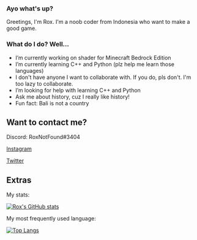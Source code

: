 ### Ayo what's up?
Greetings, I'm Rox. I'm a noob coder from Indonesia who want to make a good game.

### What do I do? Well...
- I’m currently working on shader for Minecraft Bedrock Edition
- I’m currently learning C++ and Python (plz help me learn those languages)
- I don't have anyone I want to collaborate with. If you do, pls don't. I'm too lazy to collaborate.
- I’m looking for help with learning C++ and Python
- Ask me about history, cuz I really like history!
- Fun fact: Bali is not a country

## Want to contact me?
Discord: RoxNotFound#3404

[Instagram](https://www.instagram.com/roxwithfx/)

[Twitter](https://twitter.com/RoxWithFX)

## Extras
My stats:

[![Rox's GitHub stats](https://github-readme-stats.vercel.app/api?username=RoxWithFX&show_icons=true&theme=tokyonight)](https://github.com/anuraghazra/github-readme-stats)

My most frequently used language:

[![Top Langs](https://github-readme-stats.vercel.app/api/top-langs/?username=RoxWithFX&layout=pie)](https://github.com/anuraghazra/github-readme-stats)

